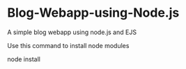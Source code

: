 # Blog-Webapp-using-Node.js
A simple blog webapp using node.js and EJS

Use this command to install node modules

node install
